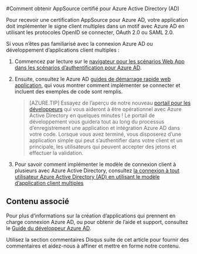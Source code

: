 <properties
   pageTitle="Comment obtenir AppSource certifié pour Azure Active Directory | Microsoft Azure"
   description="Plus d’informations sur comment obtenir votre application AppSource certifié pour Azure Active Directory."
   services="active-directory"
   documentationCenter=""
   authors="skwan"
   manager="mbaldwin"
   editor=""/>

<tags
   ms.service="active-directory"
   ms.devlang="na"
   ms.topic="article"
   ms.tgt_pltfrm="na"
   ms.workload="identity"
   ms.date="10/28/2016"
   ms.author="skwan;bryanla"/>

#<a name="how-to-get-appsource-certified-for-azure-active-directory-ad"></a>Comment obtenir AppSource certifié pour Azure Active Directory (AD) 

Pour recevoir une certification AppSource pour Azure AD, votre application doit implémenter le signe client multiples dans un motif avec Azure AD en utilisant les protocoles OpenID se connecter, OAuth 2.0 ou SAML 2.0. 

Si vous n’êtes pas familiarisé avec la connexion Azure AD ou développement d’applications client multiples :

1. Commencez par lecture sur le [navigateur pour les scénarios Web App dans les scénarios d’authentification pour Azure AD][AAD-Auth-Scenarios-Browser-To-WebApp].  
2. Ensuite, consultez le Azure AD [guides de démarrage rapide web application][AAD-QuickStart-Web-Apps], qui vous montrer comment implémenter se connecter et incluent des exemples de code sont remplis. 

    > [AZURE.TIP] Essayez de l’aperçu de notre nouveau [portail pour les développeurs](https://identity.microsoft.com/Docs/Web) qui vous aideront à être opérationnel avec Azure Active Directory en quelques minutes !  Le portail de développement vous guidera tout au long du processus d’enregistrement une application et intégration Azure AD dans votre code.  Lorsque vous avez terminé, vous disposerez d’une application simple qui peut s’authentifier dans votre client et un principale, les utilisateurs qui peuvent accepter des jetons et effectuer la validation.

3. Pour savoir comment implémenter le modèle de connexion client à plusieurs avec Azure Active Directory, consultez [la connexion à tout utilisateur Azure Active Directory (AD) en utilisant le modèle d’application client multiples][AAD-Howto-Multitenant-Overview]

## <a name="related-content"></a>Contenu associé
Pour plus d’informations sur la création d’applications qui prennent en charge connexion Azure AD, ou pour obtenir de l’aide et support, consultez le [Guide du développeur Azure AD][AAD-Dev-Guide].

Utilisez la section commentaires Disqus suite de cet article pour fournir des commentaires et aidez-nous à affiner et mettre en forme notre contenu.

<!--Reference style links -->
[AAD-Auth-Scenarios]: ./active-directory-authentication-scenarios.md
[AAD-Auth-Scenarios-Browser-To-WebApp]: ./active-directory-authentication-scenarios.md#web-browser-to-web-application
[AAD-Dev-Guide]: ./active-directory-developers-guide.md
[AAD-Howto-Multitenant-Overview]: ./active-directory-devhowto-multi-tenant-overview.md
[AAD-QuickStart-Web-Apps]: ./active-directory-developers-guide.md#web-application-quick-start-guides


<!--Image references-->










